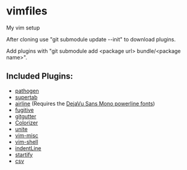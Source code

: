 # vimfiles
My vim setup

After cloning use "git submodule update --init" to download plugins.

Add plugins with "git submodule add \<package url\> bundle/\<package name\>".

## Included Plugins:
* [pathogen](https://github.com/tpope/vim-pathogen)
* [supertab](https://github.com/ervandew/supertab)
* [airline](https://github.com/bling/vim-airline) (Requires the [DejaVu Sans Mono powerline fonts](https://github.com/powerline/fonts/tree/master/DejaVuSansMono))
* [fugitive](https://github.com/tpope/vim-fugitive)
* [gitgutter](https://github.com/airblade/vim-gitgutter)
* [Colorizer](https://github.com/chrisbra/Colorizer)
* [unite](https://github.com/Shougo/unite.vim)
* [vim-misc](https://github.com/xolox/vim-misc)
* [vim-shell](https://github.com/xolox/vim-shell)
* [indentLine](https://github.com/Yggdroot/indentLine)
* [startify](https://github.com/mhinz/vim-startify)
* [csv](https://github.com/chrisbra/csv.vim)
